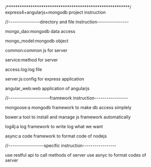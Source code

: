 /*********************************************************/
express4+angularjs+mongodb project instruction

//----------------directory and file instruction----------------

mongo_dao:mongodb data access

mongo_model:mongodb object

common:common js for server

service:method for server

access.log:log file

server.js:config for express application

angular_web:web application of angularjs

//---------------------framework instruction-----------------

mongoose:a mongodb framework to make db access simplely

bower:a tool to install and manage js framework automatically

log4j:a log framework to write log what we want

async:a code framework to format code of nodejs

//------------------specific instruction-----------------

use restful api to call methods of server
use asnyc to format codes of server








